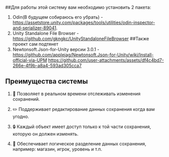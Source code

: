 ##Для работы этой систему вам необходимо установить 2 пакета:
1. Odin(В будущем собираюсь его убрать) - https://assetstore.unity.com/packages/tools/utilities/odin-inspector-and-serializer-89041.
2. Unity Standalone File Browser - https://github.com/gkngkc/UnityStandaloneFileBrowser
##Также проект сам подтянет
1. Newtonsoft.Json-for-Unity версии 3.0.1 - https://github.com/applejag/Newtonsoft.Json-for-Unity/wiki/Install-official-via-UPM
https://github.com/user-attachments/assets/df4c4bd7-266e-4f9b-a8a4-593ad305cca7

## Преимущества системы

1. 🔄 Позволяет в реальном времени отслеживать изменения сохранений.

2. ✏️ Поддерживает редактирование данных сохранения когда вам угодно.

3. 🔒 Каждый объект имеет доступ только к той части сохранения, которую он должен изменять.

4. 🧩 Обеспечивает логическое разделение данных сохранения, например: магазин, игрок, уровень и т.п.
